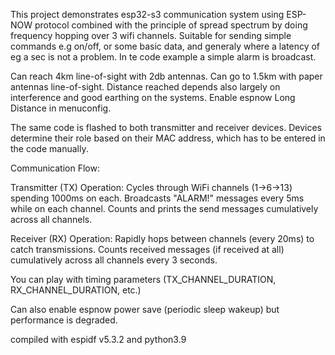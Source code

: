 This project demonstrates esp32-s3 communication system using ESP-NOW protocol combined with the principle of spread spectrum by doing frequency hopping over 3 wifi channels. 
Suitable for sending simple commands e.g on/off, or some basic data, and generaly where a latency of eg a sec is not a problem.
In te code example a simple alarm is broadcast.

Can reach 4km line-of-sight with 2db antennas. Can go to 1.5km with paper antennas line-of-sight.
Distance reached depends also largely on interference and good earthing on the systems.
Enable espnow Long Distance in menuconfig.

The same code is flashed to both transmitter and receiver devices.
Devices determine their role based on their MAC address, which has to be entered in the code manually.

Communication Flow:

Transmitter (TX) Operation:
Cycles through WiFi channels (1→6→13) spending 1000ms on each.
Broadcasts "ALARM!" messages every 5ms while on each channel.
Counts and prints the send messages cumulatively across all channels.

Receiver (RX) Operation:
Rapidly hops between channels (every 20ms) to catch transmissions.
Counts received messages (if received at all) cumulatively across all channels every 3 seconds.

You can play with timing parameters (TX_CHANNEL_DURATION, RX_CHANNEL_DURATION, etc.)

Can also enable espnow power save (periodic sleep wakeup) but performance is degraded.

compiled with espidf v5.3.2 and python3.9
